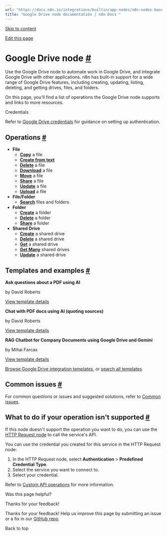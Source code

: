 ```yaml
---
url: "https://docs.n8n.io/integrations/builtin/app-nodes/n8n-nodes-base.googledrive/"
title: "Google Drive node documentation | n8n Docs "
---
```


[Skip to content](https://docs.n8n.io/integrations/builtin/app-nodes/n8n-nodes-base.googledrive/#google-drive-node)

[Edit this page](https://github.com/n8n-io/n8n-docs/edit/main/docs/integrations/builtin/app-nodes/n8n-nodes-base.googledrive/index.md "Edit this page")

# Google Drive node [\#](https://docs.n8n.io/integrations/builtin/app-nodes/n8n-nodes-base.googledrive/\#google-drive-node "Permanent link")

Use the Google Drive node to automate work in Google Drive, and integrate Google Drive with other applications. n8n has built-in support for a wide range of Google Drive features, including creating, updating, listing, deleting, and getting drives, files, and folders.

On this page, you'll find a list of operations the Google Drive node supports and links to more resources.

Credentials

Refer to [Google Drive credentials](https://docs.n8n.io/integrations/builtin/credentials/google/) for guidance on setting up authentication.

## Operations [\#](https://docs.n8n.io/integrations/builtin/app-nodes/n8n-nodes-base.googledrive/\#operations "Permanent link")

- **File**
  - [**Copy**](https://docs.n8n.io/integrations/builtin/app-nodes/n8n-nodes-base.googledrive/file-operations/#copy-a-file) a file
  - [**Create from text**](https://docs.n8n.io/integrations/builtin/app-nodes/n8n-nodes-base.googledrive/file-operations/#create-from-text)
  - [**Delete**](https://docs.n8n.io/integrations/builtin/app-nodes/n8n-nodes-base.googledrive/file-operations/#delete-a-file) a file
  - [**Download**](https://docs.n8n.io/integrations/builtin/app-nodes/n8n-nodes-base.googledrive/file-operations/#download-a-file) a file
  - [**Move**](https://docs.n8n.io/integrations/builtin/app-nodes/n8n-nodes-base.googledrive/file-operations/#move-a-file) a file
  - [**Share**](https://docs.n8n.io/integrations/builtin/app-nodes/n8n-nodes-base.googledrive/file-operations/#share-a-file) a file
  - [**Update**](https://docs.n8n.io/integrations/builtin/app-nodes/n8n-nodes-base.googledrive/file-operations/#update-a-file) a file
  - [**Upload**](https://docs.n8n.io/integrations/builtin/app-nodes/n8n-nodes-base.googledrive/file-operations/#upload-a-file) a file
- **File/Folder**
  - [**Search**](https://docs.n8n.io/integrations/builtin/app-nodes/n8n-nodes-base.googledrive/file-folder-operations/#search-files-and-folders) files and folders
- **Folder**
  - [**Create**](https://docs.n8n.io/integrations/builtin/app-nodes/n8n-nodes-base.googledrive/folder-operations/#create-a-folder) a folder
  - [**Delete**](https://docs.n8n.io/integrations/builtin/app-nodes/n8n-nodes-base.googledrive/folder-operations/#delete-a-folder) a folder
  - [**Share**](https://docs.n8n.io/integrations/builtin/app-nodes/n8n-nodes-base.googledrive/folder-operations/#share-a-folder) a folder
- **Shared Drive**
  - [**Create**](https://docs.n8n.io/integrations/builtin/app-nodes/n8n-nodes-base.googledrive/shared-drive-operations/#create-a-shared-drive) a shared drive
  - [**Delete**](https://docs.n8n.io/integrations/builtin/app-nodes/n8n-nodes-base.googledrive/shared-drive-operations/#delete-a-shared-drive) a shared drive
  - [**Get**](https://docs.n8n.io/integrations/builtin/app-nodes/n8n-nodes-base.googledrive/shared-drive-operations/#get-a-shared-drive) a shared drive
  - [**Get Many**](https://docs.n8n.io/integrations/builtin/app-nodes/n8n-nodes-base.googledrive/shared-drive-operations/#get-many-shared-drives) shared drives
  - [**Update**](https://docs.n8n.io/integrations/builtin/app-nodes/n8n-nodes-base.googledrive/shared-drive-operations/#update-a-shared-drive) a shared drive

## Templates and examples [\#](https://docs.n8n.io/integrations/builtin/app-nodes/n8n-nodes-base.googledrive/\#templates-and-examples "Permanent link")

**Ask questions about a PDF using AI**

by David Roberts

[View template details](https://n8n.io/workflows/1960-ask-questions-about-a-pdf-using-ai/)

**Chat with PDF docs using AI (quoting sources)**

by David Roberts

[View template details](https://n8n.io/workflows/2165-chat-with-pdf-docs-using-ai-quoting-sources/)

**RAG Chatbot for Company Documents using Google Drive and Gemini**

by Mihai Farcas

[View template details](https://n8n.io/workflows/2753-rag-chatbot-for-company-documents-using-google-drive-and-gemini/)

[Browse Google Drive integration templates](https://n8n.io/integrations/google-drive/), or [search all templates](https://n8n.io/workflows/)

## Common issues [\#](https://docs.n8n.io/integrations/builtin/app-nodes/n8n-nodes-base.googledrive/\#common-issues "Permanent link")

For common questions or issues and suggested solutions, refer to [Common issues](https://docs.n8n.io/integrations/builtin/app-nodes/n8n-nodes-base.googledrive/common-issues/).

## What to do if your operation isn't supported [\#](https://docs.n8n.io/integrations/builtin/app-nodes/n8n-nodes-base.googledrive/\#what-to-do-if-your-operation-isnt-supported "Permanent link")

If this node doesn't support the operation you want to do, you can use the [HTTP Request node](https://docs.n8n.io/integrations/builtin/core-nodes/n8n-nodes-base.httprequest/) to call the service's API.

You can use the credential you created for this service in the HTTP Request node:

1. In the HTTP Request node, select **Authentication** \> **Predefined Credential Type**.
2. Select the service you want to connect to.
3. Select your credential.

Refer to [Custom API operations](https://docs.n8n.io/integrations/custom-operations/) for more information.

Was this page helpful?






Thanks for your feedback!






Thanks for your feedback! Help us improve this page by submitting an issue or a fix in our [GitHub repo](https://github.com/n8n-io/n8n-docs).


Back to top
